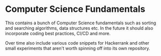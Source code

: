 # Computer Science Fundamentals

This contains a bunch of Computer Science fundamentals such as sorting and searching algorithms, data structures etc. In the future it should also incorporate coding best practices, CI/CD and more.

Over time also include various code snippets for Hackerrank and other small experiments that aren't worth spinning off into its own repository.
